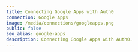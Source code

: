 ```yaml
---
title: Connecting Google Apps with Auth0
connection: Google Apps
image: /media/connections/googleapps.png
public: false
seo_alias: google-apps
description: Connecting Google Apps with Auth0.
---
```

